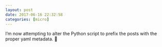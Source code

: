 ```yaml
---
layout: post
date: 2017-06-16 22:32:58
categories: [micro]
---
```


I’m now attempting to alter the Python script to prefix the posts with the proper yaml metadata. 🐍